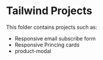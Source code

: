 # Tailwind Projects

This folder contains projects such as:

- Responsive email subscribe form
- Responsive Princing cards
- product-modal
